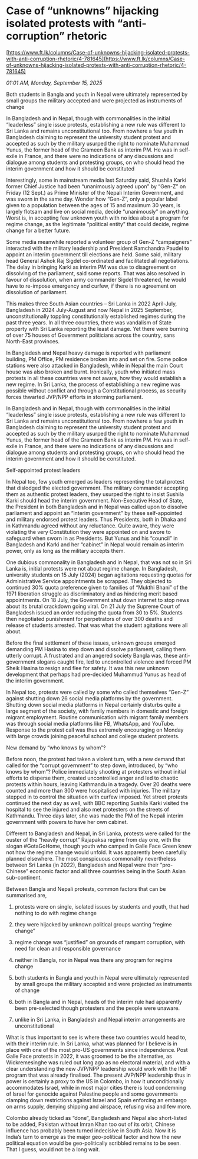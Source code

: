 # Case of “unknowns” hijacking isolated protests with “anti-corruption” rhetoric

[https://www.ft.lk/columns/Case-of-unknowns-hijacking-isolated-protests-with-anti-corruption-rhetoric/4-781645](https://www.ft.lk/columns/Case-of-unknowns-hijacking-isolated-protests-with-anti-corruption-rhetoric/4-781645)

*01:01 AM, Monday, September 15, 2025*

Both students in Bangla and youth in Nepal were ultimately represented by small groups the military accepted and were projected as instruments of change

In Bangladesh and in Nepal, though with commonalities in the initial “leaderless” single issue protests, establishing a new rule was different to Sri Lanka and remains unconstitutional too. From nowhere a few youth in Bangladesh claiming to represent the university student protest and accepted as such by the military usurped the right to nominate Muhammud Yunus, the former head of the Grameen Bank as interim PM. He was in self-exile in France, and there were no indications of any discussions and dialogue among students and protesting groups, on who should head the interim government and how it should be constituted

Interestingly, some in mainstream media last Saturday said, Shushila Karki former Chief Justice had been “unanimously agreed upon” by “Gen-Z” on Friday (12 Sept.) as Prime Minister of the Nepali Interim Government, and was sworn in the same day. Wonder how “Gen-Z”, only a popular label given to a population between the ages of 15 and maximum 30 years, is largely flotsam and live on social media, decide “unanimously” on anything. Worst is, in accepting few unknown youth with no idea about a program for regime change, as the legitimate “political entity” that could decide, regime change for a better future.

Some media meanwhile reported a volunteer group of Gen-Z “campaigners” interacted with the military leadership and President Ramchandra Paudel to appoint an interim government till elections are held. Some said, military head General Ashok Raj Sigdel co-ordinated and facilitated all negotiations. The delay in bringing Karki as interim PM was due to disagreement on dissolving of the parliament, said some reports. That was also resolved in favour of dissolution, when army commander Sigdel threatened, he would have to re-impose emergency and curfew, if there is no agreement on dissolution of parliament.

This makes three South Asian countries – Sri Lanka in 2022 April-July, Bangladesh in 2024 July-August and now Nepal in 2025 September, unconstitutionally toppling constitutionally established regimes during the past three years. In all three countries, there was vandalism of State property with Sri Lanka reporting the least damage. Yet there were burning of over 75 houses of Government politicians across the country, sans North-East provinces.

In Bangladesh and Nepal heavy damage is reported with parliament building, PM Office, PM residence broken into and set on fire. Some police stations were also attacked in Bangladesh, while in Nepal the main Court house was also broken and burnt. Ironically, youth who initiated mass protests in all these countries were not aware, how they would establish a new regime. In Sri Lanka, the process of establishing a new regime was possible without conflict and through a Constitutional process, as security forces thwarted JVP/NPP efforts in storming parliament.

In Bangladesh and in Nepal, though with commonalities in the initial “leaderless” single issue protests, establishing a new rule was different to Sri Lanka and remains unconstitutional too. From nowhere a few youth in Bangladesh claiming to represent the university student protest and accepted as such by the military usurped the right to nominate Muhammud Yunus, the former head of the Grameen Bank as interim PM. He was in self-exile in France, and there were no indications of any discussions and dialogue among students and protesting groups, on who should head the interim government and how it should be constituted.

Self-appointed protest leaders

In Nepal too, few youth emerged as leaders representing the total protest that dislodged the elected government. The military commander accepting them as authentic protest leaders, they usurped the right to insist Sushila Karki should head the interim government. Non-Executive Head of State, the President in both Bangladesh and in Nepal was called upon to dissolve parliament and appoint an “interim government” by these self-appointed and military endorsed protest leaders. Thus Presidents, both in Dhaka and in Kathmandu agreed without any reluctance. Quite aware, they were violating the very Constitution they were appointed on and swore to safeguard when sworn in as Presidents. But Yunus and his “council” in Bangladesh and Karki and her “cabinet” in Nepal would remain as interim power, only as long as the military accepts them.

One dubious commonality in Bangladesh and in Nepal, that was not so in Sri Lanka is, initial protests were not about regime change. In Bangladesh, university students on 15 July (2024) began agitations requesting quotas for Administrative Service appointments be scrapped. They objected to continued 30% quota preference given to families of “Mukthi Bhani” of the 1971 liberation struggle as discriminatory and as hindering merit based appointments. On 18 July, the Government shut down internet to stop news about its brutal crackdown going viral. On 21 July the Supreme Court of Bangladesh issued an order reducing the quota from 30 to 5%. Students then negotiated punishment for perpetrators of over 300 deaths and release of students arrested. That was what the student agitations were all about.

Before the final settlement of these issues, unknown groups emerged demanding PM Hasina to step down and dissolve parliament, calling them utterly corrupt. A frustrated and an angered society Bangla was, these anti-government slogans caught fire, led to uncontrolled violence and forced PM Sheik Hasina to resign and flee for safety. It was this new unknown development that perhaps had pre-decided Muhammud Yunus as head of the interim government.

In Nepal too, protests were called by some who called themselves “Gen-Z” against shutting down 26 social media platforms by the government. Shutting down social media platforms in Nepal certainly disturbs quite a large segment of the society, with family members in domestic and foreign migrant employment. Routine communication with migrant family members was through social media platforms like FB, WhatsApp, and YouTube. Response to the protest call was thus extremely encouraging on Monday with large crowds joining peaceful school and college student protests.

New demand by “who knows by whom”?

Before noon, the protest had taken a violent turn, with a new demand that called for the “corrupt government” to step down, introduced, by “who knows by whom”? Police immediately shooting at protesters without initial efforts to disperse them, created uncontrolled anger and led to chaotic protests within hours, leaving Kathmandu in a tragedy. Over 20 deaths were counted and more than 300 were hospitalised with injuries. The military stepped in to control the situation with curfew imposed. Yet street protests continued the next day as well, with BBC reporting Sushila Karki visited the hospital to see the injured and also met protesters on the streets of Kathmandu. Three days later, she was made the PM of the Nepali interim government with powers to have her own cabinet.

Different to Bangladesh and Nepal, in Sri Lanka, protests were called for the ouster of the “heavily corrupt” Rajapaksa regime from day one, with the slogan #GotaGoHome, though youth who camped in Galle Face Green knew not how the regime change would unfold. It was apparently been carefully planned elsewhere. The most conspicuous commonality nevertheless between Sri Lanka (in 2022), Bangladesh and Nepal were their “pro-Chinese” economic factor and all three countries being in the South Asian sub-continent.

Between Bangla and Nepali protests, common factors that can be summarised are,

1. protests were on single, isolated issues by students and youth, that had nothing to do with regime change

2. they were hijacked by unknown political groups wanting “regime change”

3. regime change was “justified” on grounds of rampant corruption, with need for clean and responsible governance

4. neither in Bangla, nor in Nepal was there any program for regime change

5. both students in Bangla and youth in Nepal were ultimately represented by small groups the military accepted and were projected as instruments of change

6. both in Bangla and in Nepal, heads of the interim rule had apparently been pre-selected though protesters and the people were unaware.

7. unlike in Sri Lanka, in Bangladesh and Nepal interim arrangements are unconstitutional

What is thus important to see is where these two countries would head to, with their interim rule. In Sri Lanka, what was planned for I believe is in place with one of the most pro-US governments since independence. Post Galle Face protests in 2022, it was groomed to be the alternative, as Wickremesinghe was ruled out long ago as no electoral material, and with a clear understanding the new JVP/NPP leadership would work with the IMF program that was already finalised. The present JVP/NPP leadership thus in power is certainly a proxy to the US in Colombo, in how it unconditionally accommodates Israel, while in most major cities there is loud condemning of Israel for genocide against Palestine people and some governments clamping down restrictions against Israel and Spain enforcing an embargo on arms supply, denying shipping and airspace, refusing visa and few more.

Colombo already ticked as “done”, Bangladesh and Nepal also short-listed to be added, Pakistan without Imran Khan too out of its orbit, Chinese influence has probably been turned indecisive in South Asia. Now it is India’s turn to emerge as the major geo-political factor and how the new political equation would be geo-politically scribbled remains to be seen. That I guess, would not be a long wait.

